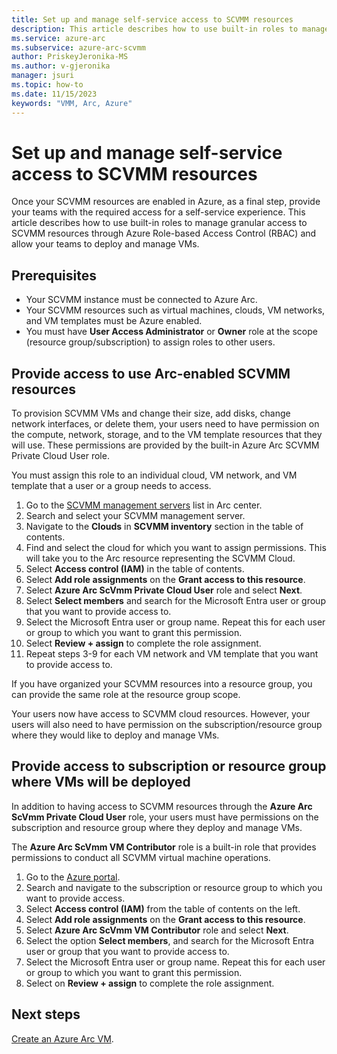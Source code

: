 ```yaml
---
title: Set up and manage self-service access to SCVMM resources
description: This article describes how to use built-in roles to manage granular access to SCVMM resources through Azure Role-based Access Control (RBAC).
ms.service: azure-arc
ms.subservice: azure-arc-scvmm
author: PriskeyJeronika-MS
ms.author: v-gjeronika
manager: jsuri
ms.topic: how-to 
ms.date: 11/15/2023
keywords: "VMM, Arc, Azure"
---
```


# Set up and manage self-service access to SCVMM resources

Once your SCVMM resources are enabled in Azure, as a final step, provide your teams with the required access for a self-service experience. This article describes how to use built-in roles to manage granular access to SCVMM resources through Azure Role-based Access Control (RBAC) and allow your teams to deploy and manage VMs.

## Prerequisites

- Your SCVMM instance must be connected to Azure Arc.
- Your SCVMM resources such as virtual machines, clouds, VM networks, and VM templates must be Azure enabled.
- You must have **User Access Administrator** or **Owner** role at the scope (resource group/subscription) to assign roles to other users.

## Provide access to use Arc-enabled SCVMM resources

To provision SCVMM VMs and change their size, add disks, change network interfaces, or delete them, your users need to have permission on the compute, network, storage, and to the VM template resources that they will use. These permissions are provided by the built-in Azure Arc SCVMM Private Cloud User role.

You must assign this role to an individual cloud, VM network, and VM template that a user or a group needs to access.

1. Go to the [SCVMM management servers](https://ms.portal.azure.com/#view/Microsoft_Azure_HybridCompute/AzureArcCenterBlade/~/scVmmManagementServer) list in Arc center.
2. Search and select your SCVMM management server.
3. Navigate to the **Clouds** in **SCVMM inventory** section in the table of contents.
4. Find and select the cloud for which you want to assign permissions. 
     This will take you to the Arc resource representing the SCVMM Cloud.
1. Select **Access control (IAM)** in the table of contents.
1. Select **Add role assignments** on the **Grant access to this resource**.
1. Select **Azure Arc ScVmm Private Cloud User** role and select **Next**.
1. Select **Select members** and search for the Microsoft Entra user or group that you want to provide access to.
1. Select the Microsoft Entra user or group name. Repeat this for each user or group to which you want to grant this permission.
1. Select **Review + assign** to complete the role assignment.
1. Repeat steps 3-9 for each VM network and VM template that you want to provide access to.

If you have organized your SCVMM resources into a resource group, you can provide the same role at the resource group scope.

Your users now have access to SCVMM cloud resources. However, your users will also need to have permission on the subscription/resource group where they would like to deploy and manage VMs.

## Provide access to subscription or resource group where VMs will be deployed

In addition to having access to SCVMM resources through the **Azure Arc ScVmm Private Cloud User** role, your users must have permissions on the subscription and resource group where they deploy and manage VMs.

The **Azure Arc ScVmm VM Contributor** role is a built-in role that provides permissions to conduct all SCVMM virtual machine operations.

1. Go to the [Azure portal](https://ms.portal.azure.com/#home).
2. Search and navigate to the subscription or resource group to which you want to provide access.
3. Select **Access control (IAM)** from the table of contents on the left.
4. Select **Add role assignments** on the **Grant access to this resource**.
5. Select **Azure Arc ScVmm VM Contributor** role and select **Next**.
6. Select the option **Select members**, and search for the Microsoft Entra user or group that you want to provide access to.
7. Select the Microsoft Entra user or group name. Repeat this for each user or group to which you want to grant this permission.
8. Select on **Review + assign** to complete the role assignment.

## Next steps

[Create an Azure Arc VM](create-virtual-machine.md).
